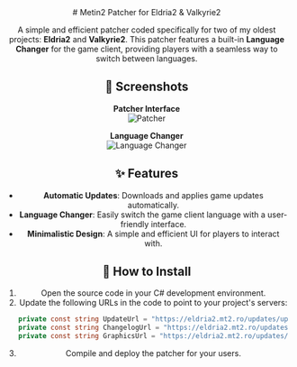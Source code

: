 <center> # Metin2 Patcher for Eldria2 & Valkyrie2  

A simple and efficient patcher coded specifically for two of my oldest projects: **Eldria2** and **Valkyrie2**. This patcher features a built-in **Language Changer** for the game client, providing players with a seamless way to switch between languages.  

## 📸 Screenshots  

**Patcher Interface**  
![Patcher](http://i.epvpimg.com/NgYHeab.png)  

**Language Changer**  
![Language Changer](http://i.epvpimg.com/OLKSaab.png)  

## ✨ Features  
- **Automatic Updates**: Downloads and applies game updates automatically.  
- **Language Changer**: Easily switch the game client language with a user-friendly interface.  
- **Minimalistic Design**: A simple and efficient UI for players to interact with.  

## 📂 How to Install  
1. Open the source code in your C# development environment.  
2. Update the following URLs in the code to point to your project's servers:  
   ```csharp
   private const string UpdateUrl = "https://eldria2.mt2.ro/updates/update.zip";
   private const string ChangelogUrl = "https://eldria2.mt2.ro/updates/changelog.php";
   private const string GraphicsUrl = "https://eldria2.mt2.ro/updates/graphics.zip";```

3. Compile and deploy the patcher for your users.</center> 
